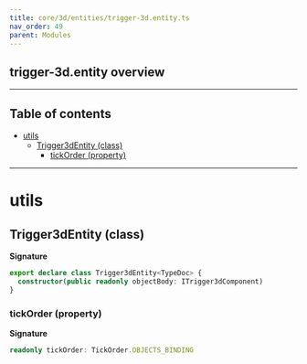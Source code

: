```yaml
---
title: core/3d/entities/trigger-3d.entity.ts
nav_order: 49
parent: Modules
---
```


## trigger-3d.entity overview

---

<h2 class="text-delta">Table of contents</h2>

- [utils](#utils)
  - [Trigger3dEntity (class)](#trigger3dentity-class)
    - [tickOrder (property)](#tickorder-property)

---

# utils

## Trigger3dEntity (class)

**Signature**

```ts
export declare class Trigger3dEntity<TypeDoc> {
  constructor(public readonly objectBody: ITrigger3dComponent)
}
```

### tickOrder (property)

**Signature**

```ts
readonly tickOrder: TickOrder.OBJECTS_BINDING
```
